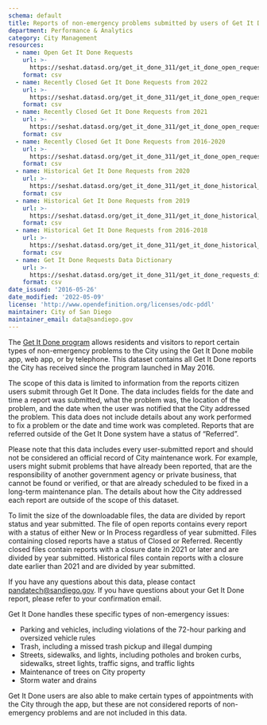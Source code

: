 ```yaml
---
schema: default
title: Reports of non-emergency problems submitted by users of Get It Done
department: Performance & Analytics
category: City Management
resources:
  - name: Open Get It Done Requests
    url: >-
      https://seshat.datasd.org/get_it_done_311/get_it_done_open_requests_datasd.csv
    format: csv
  - name: Recently Closed Get It Done Requests from 2022
    url: >-
      https://seshat.datasd.org/get_it_done_311/get_it_done_open_requests_datasd.csv
    format: csv
  - name: Recently Closed Get It Done Requests from 2021
    url: >-
      https://seshat.datasd.org/get_it_done_311/get_it_done_open_requests_datasd.csv
    format: csv
  - name: Recently Closed Get It Done Requests from 2016-2020
    url: >-
      https://seshat.datasd.org/get_it_done_311/get_it_done_open_requests_datasd.csv
    format: csv
  - name: Historical Get It Done Requests from 2020
    url: >-
      https://seshat.datasd.org/get_it_done_311/get_it_done_historical_2020_datasd.csv
    format: csv
  - name: Historical Get It Done Requests from 2019
    url: >-
      https://seshat.datasd.org/get_it_done_311/get_it_done_historical_2019_datasd.csv
    format: csv
  - name: Historical Get It Done Requests from 2016-2018
    url: >-
      https://seshat.datasd.org/get_it_done_311/get_it_done_historical_2016to2016_datasd.csv
    format: csv
  - name: Get It Done Requests Data Dictionary
    url: >-
      https://seshat.datasd.org/get_it_done_311/get_it_done_requests_dictionary_datasd.csv
    format: csv
date_issued: '2016-05-26'
date_modified: '2022-05-09'
license: 'http://www.opendefinition.org/licenses/odc-pddl'
maintainer: City of San Diego
maintainer_email: data@sandiego.gov
---
```

The <a href="https://www.sandiego.gov/get-it-done" target="_blank" rel="noopener">Get It Done program</a> allows residents and visitors to report certain types of non-emergency problems to the City using the Get It Done mobile app, web app, or by telephone. This dataset contains all Get It Done reports the City has received since the program launched in May 2016.
<!--more-->

The scope of this data is limited to information from the reports citizen users submit through Get It Done. The data includes fields for the date and time a report was submitted, what the problem was, the location of the problem, and the date when the user was notified that the City addressed the problem. This data does not include details about any work performed to fix a problem or the date and time work was completed. Reports that are referred outside of the Get It Done system have a status of “Referred”.

Please note that this data includes every user-submitted report and should not be considered an official record of City maintenance work. For example, users might submit problems that have already been reported, that are the responsibility of another government agency or private business, that cannot be found or verified, or that are already scheduled to be fixed in a long-term maintenance plan. The details about how the City addressed each report are outside of the scope of this dataset.

To limit the size of the downloadable files, the data are divided by report status and year submitted. The file of open reports contains every report with a status of either New or In Process regardless of year submitted. Files containing closed reports have a status of Closed or Referred. Recently closed files contain reports with a closure date in 2021 or later and are divided by year submitted. Historical files contain reports with a closure date earlier than 2021 and are divided by year submitted. 

If you have any questions about this data, please contact <a href="mailto:pandatech@sandiego.gov?subject=Question about Get It Done data">pandatech@sandiego.gov</a>. If you have questions about your Get It Done report, please refer to your confirmation email.
 
Get It Done handles these specific types of non-emergency issues:
<ul>
<li>Parking and vehicles, including violations of the 72-hour parking and oversized vehicle rules</li>
<li>Trash, including a missed trash pickup and illegal dumping</li>
<li>Streets, sidewalks, and lights, including potholes and broken curbs, sidewalks, street lights, traffic signs, and traffic lights</li>
<li>Maintenance of trees on City property</li>
<li>Storm water and drains</li>
</ul>
Get It Done users are also able to make certain types of appointments with the City through the app, but these are not considered reports of non-emergency problems and are not included in this data.

